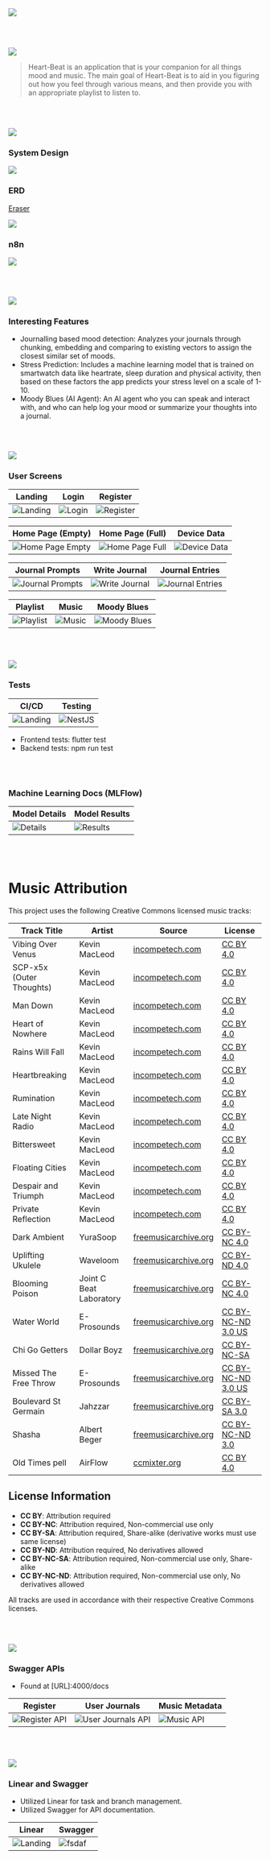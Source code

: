 <img src="./readme/title1.svg"/>

<br><br>

<!-- project overview -->
<img src="./readme/title2.svg"/>

> Heart-Beat is an application that is your companion for all things mood and music.
> The main goal of Heart-Beat is to aid in you figuring out how you feel through various means,
> and then provide you with an appropriate playlist to listen to.

<br><br>

<!-- System Design -->
<img src="./readme/title3.svg"/>

### System Design
<img src="./readme/heart-beat-system-design.png"/>

### ERD

[Eraser](https://app.eraser.io/workspace/Z7MSIsjeVhHEcbNv8LMv)

<img src="./readme/heart-beat-erd.png"/>

### n8n
<img src="./readme/n8n.png"/>


<br><br>

<!-- Project Highlights -->
<img src="./readme/title4.svg"/>

### Interesting Features

- Journalling based mood detection: Analyzes your journals through chunking, embedding and comparing to existing vectors to assign the closest similar set of moods.
- Stress Prediction: Includes a machine learning model that is trained on smartwatch data like heartrate, sleep duration and physical activity, then based on these factors the app predicts your stress level on a scale of 1-10.
- Moody Blues (AI Agent): An AI agent who you can speak and interact with, and who can help log your mood or summarize your thoughts into a journal.

<br><br>

<!-- Demo -->
<img src="./readme/title5.svg"/>

### User Screens

| Landing | Login | Register |
| --------------------------------------- | ------------------------------------- | ------------------------------------- |
| ![Landing](./readme/demo/landing.png) | ![Login](./readme/demo/login.png) | ![Register](./readme/demo/register.gif) |

| Home Page (Empty) | Home Page (Full) | Device Data |
| --------------------------------------- | ------------------------------------- | ------------------------------------- |
| ![Home Page Empty](./readme/demo/home-page-empty.png) | ![Home Page Full](./readme/demo/home-page-full.png) | ![Device Data](./readme/demo/device-data.gif) |

| Journal Prompts | Write Journal | Journal Entries |
| --------------------------------------- | ------------------------------------- | ------------------------------------- |
| ![Journal Prompts](./readme/demo/journal-prompts.png) | ![Write Journal](./readme/demo/write-journal.gif) | ![Journal Entries](./readme/demo/journal-entries.png) |

| Playlist | Music | Moody Blues |
| --------------------------------------- | ------------------------------------- | ------------------------------------- |
| ![Playlist](./readme/demo/playlist.gif) | ![Music](./readme/demo/music.gif) | ![Moody Blues](./readme/demo/moody-blues.gif) |


<br><br>

<!-- Development & Testing -->
<img src="./readme/title6.svg"/>

### Tests


| CI/CD                             | Testing                        |
| ---------------------------------------  | ------------------------------------- |
| ![Landing](./readme/CI-CD.png) | ![NestJS](./readme/nest-tests.png) |

- Frontend tests: flutter test
- Backend tests: npm run test


<br><br>

### Machine Learning Docs (MLFlow)


| Model Details                            | Model Results                       |
| --------------------------------------- | ------------------------------------- |
| ![Details](./readme/ml/model_details_1.png) | ![Results](./readme/ml/model_details_2.png) |

<br><br>

# Music Attribution

This project uses the following Creative Commons licensed music tracks:

| Track Title | Artist | Source | License |
|-------------|---------|---------|---------|
| Vibing Over Venus | Kevin MacLeod | [incompetech.com](https://incompetech.com) | [CC BY 4.0](http://creativecommons.org/licenses/by/4.0/) |
| SCP-x5x (Outer Thoughts) | Kevin MacLeod | [incompetech.com](https://incompetech.com) | [CC BY 4.0](http://creativecommons.org/licenses/by/4.0/) |
| Man Down | Kevin MacLeod | [incompetech.com](https://incompetech.com) | [CC BY 4.0](http://creativecommons.org/licenses/by/4.0/) |
| Heart of Nowhere | Kevin MacLeod | [incompetech.com](https://incompetech.com) | [CC BY 4.0](http://creativecommons.org/licenses/by/4.0/) |
| Rains Will Fall | Kevin MacLeod | [incompetech.com](https://incompetech.com) | [CC BY 4.0](http://creativecommons.org/licenses/by/4.0/) |
| Heartbreaking | Kevin MacLeod | [incompetech.com](https://incompetech.com) | [CC BY 4.0](http://creativecommons.org/licenses/by/4.0/) |
| Rumination | Kevin MacLeod | [incompetech.com](https://incompetech.com) | [CC BY 4.0](http://creativecommons.org/licenses/by/4.0/) |
| Late Night Radio | Kevin MacLeod | [incompetech.com](https://incompetech.com) | [CC BY 4.0](http://creativecommons.org/licenses/by/4.0/) |
| Bittersweet | Kevin MacLeod | [incompetech.com](https://incompetech.com) | [CC BY 4.0](http://creativecommons.org/licenses/by/4.0/) |
| Floating Cities | Kevin MacLeod | [incompetech.com](https://incompetech.com) | [CC BY 4.0](http://creativecommons.org/licenses/by/4.0/) |
| Despair and Triumph | Kevin MacLeod | [incompetech.com](https://incompetech.com) | [CC BY 4.0](http://creativecommons.org/licenses/by/4.0/) |
| Private Reflection | Kevin MacLeod | [incompetech.com](https://incompetech.com) | [CC BY 4.0](http://creativecommons.org/licenses/by/4.0/) |
| Dark Ambient | YuraSoop | [freemusicarchive.org](https://freemusicarchive.org) | [CC BY-NC 4.0](https://creativecommons.org/licenses/by-nc/4.0/) |
| Uplifting Ukulele | Waveloom | [freemusicarchive.org](https://freemusicarchive.org) | [CC BY-ND 4.0](https://creativecommons.org/licenses/by-nd/4.0/) |
| Blooming Poison | Joint C Beat Laboratory | [freemusicarchive.org](https://freemusicarchive.org) | [CC BY-NC 4.0](https://creativecommons.org/licenses/by-nc/4.0/) |
| Water World | E-Prosounds | [freemusicarchive.org](https://freemusicarchive.org) | [CC BY-NC-ND 3.0 US](https://creativecommons.org/licenses/by-nc-nd/3.0/us/) |
| Chi Go Getters | Dollar Boyz | [freemusicarchive.org](https://freemusicarchive.org) | [CC BY-NC-SA](https://creativecommons.org/licenses/by-nc-sa/4.0/) |
| Missed The Free Throw | E-Prosounds | [freemusicarchive.org](https://freemusicarchive.org) | [CC BY-NC-ND 3.0 US](https://creativecommons.org/licenses/by-nc-nd/3.0/us/) |
| Boulevard St Germain | Jahzzar | [freemusicarchive.org](https://freemusicarchive.org) | [CC BY-SA 3.0](https://creativecommons.org/licenses/by-sa/3.0/) |
| Shasha | Albert Beger | [freemusicarchive.org](https://freemusicarchive.org) | [CC BY-NC-ND 3.0](https://creativecommons.org/licenses/by-nc-nd/3.0/) |
| Old Times pell | AirFlow | [ccmixter.org](https://ccmixter.org) | [CC BY 4.0](https://creativecommons.org/licenses/by/4.0/) |

## License Information

- **CC BY**: Attribution required
- **CC BY-NC**: Attribution required, Non-commercial use only
- **CC BY-SA**: Attribution required, Share-alike (derivative works must use same license)
- **CC BY-ND**: Attribution required, No derivatives allowed
- **CC BY-NC-SA**: Attribution required, Non-commercial use only, Share-alike
- **CC BY-NC-ND**: Attribution required, Non-commercial use only, No derivatives allowed

All tracks are used in accordance with their respective Creative Commons licenses.


<br><br>

<!-- Deployment -->
<img src="./readme/title7.svg"/>

### Swagger APIs

- Found at [URL]:4000/docs


| Register                           | User Journals                       | Music Metadata                        |
| --------------------------------------- | ------------------------------------- | ------------------------------------- |
| ![Register API](./readme/demo/1440x1024.png) | ![User Journals API](./readme/demo/1440x1024.png) | ![Music API](./readme/demo/1440x1024.png) |


<br><br>

<!-- Extras -->
<img src="./readme/title10.svg"/>

### Linear and Swagger

- Utilized Linear for task and branch management.
- Utilized Swagger for API documentation.


| Linear                            | Swagger                       |
| --------------------------------------- | ------------------------------------- |
| ![Landing](./readme/linear.png) | ![fsdaf](./readme/swagger.png) |



<br><br>


